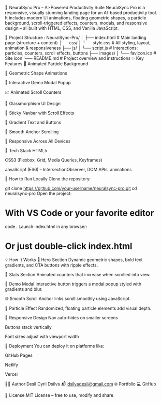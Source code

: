 🧠 NeuralSync Pro – AI-Powered Productivity Suite
NeuralSync Pro is a responsive, visually stunning landing page for an AI-based productivity tool. It includes modern UI animations, floating geometric shapes, a particle background, scroll-triggered effects, counters, modals, and responsive design – all built with HTML, CSS, and Vanilla JavaScript.



📁 Project Structure :
NeuralSync-Pro/
│
├── index.html            # Main landing page (structure + content)
├── css/
│   └── style.css         # All styling, layout, animation & responsiveness
├── js/
│   └── script.js         # Interactions: particles, counters, scroll effects, buttons
├── images/
│   └── favicon.ico       # Site icon
└── README.md             # Project overview and instructions
✨ Key Features
🌌 Animated Particle Background

🎇 Geometric Shape Animations

🎥 Interactive Demo Modal Popup

📈 Animated Scroll Counters

🎯 Glassmorphism UI Design

🧭 Sticky Navbar with Scroll Effects

🎨 Gradient Text and Buttons

🔁 Smooth Anchor Scrolling

📱 Responsive Across All Devices

🔧 Tech Stack
HTML5

CSS3 (Flexbox, Grid, Media Queries, Keyframes)

JavaScript (ES6) – IntersectionObserver, DOM APIs, animations

🧪 How to Run Locally
Clone the repository:

git clone https://github.com/your-username/neuralsync-pro.git
cd neuralsync-pro
Open the project:


# With VS Code or your favorite editor
code .
Launch index.html in any browser:

# Or just double-click index.html
💡 How It Works
🧠 Hero Section
Dynamic geometric shapes, bold text gradients, and CTA buttons with ripple effects.

🧮 Stats Section
Animated counters that increase when scrolled into view.

💬 Demo Modal
Interactive button triggers a modal popup styled with gradients and blur.

🌐 Smooth Scroll
Anchor links scroll smoothly using JavaScript.

🎉 Particle Effect
Randomized, floating particle elements add visual depth.

📱 Responsive Design
Nav auto-hides on smaller screens

Buttons stack vertically

Font sizes adjust with viewport width

📌 Deployment
You can deploy it on platforms like:

GitHub Pages

Netlify

Vercel


🧑‍💻 Author
Desil Cyril Dsilva
📬 dsilvadesil@gmail.com
🌐 Portfolio
💻 GitHub

📄 License
MIT License – free to use, modify and share.
